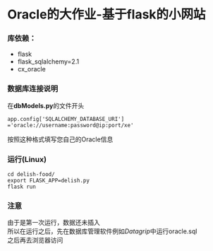 # Oracle的大作业-基于flask的小网站
### 库依赖：
- flask
- flask_sqlalchemy=2.1
- cx_oracle

### 数据库连接说明
在**dbModels.py**的文件开头
```
app.config['SQLALCHEMY_DATABASE_URI'] ='oracle://username:password@ip:port/xe'
```
按照这种格式填写您自己的Oracle信息

### 运行(Linux)
```
cd delish-food/
export FLASK_APP=delish.py
flask run
```
### 注意
由于是第一次运行，数据还未插入<br />
所以在运行之后，先在数据库管理软件例如*Datagrip*中运行oracle.sql<br/>
之后再去浏览器访问
